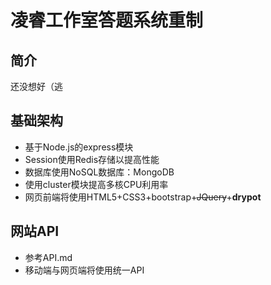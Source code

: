 # 凌睿工作室答题系统重制

## 简介

还没想好（逃

## 基础架构

* 基于Node.js的express模块
* Session使用Redis存储以提高性能
* 数据库使用NoSQL数据库：MongoDB
* 使用cluster模块提高多核CPU利用率
* 网页前端将使用HTML5+CSS3+bootstrap+~~JQuery~~+**drypot**

## 网站API

* 参考API.md
* 移动端与网页端将使用统一API

